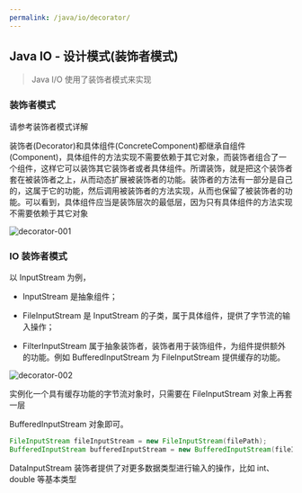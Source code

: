 ```yaml
---
permalink: /java/io/decorator/
---
```



## Java IO - 设计模式(装饰者模式)

> Java I/O 使用了装饰者模式来实现

### 装饰者模式

请参考装饰者模式详解

装饰者(Decorator)和具体组件(ConcreteComponent)都继承自组件(Component)，具体组件的方法实现不需要依赖于其它对象，而装饰者组合了一个组件，这样它可以装饰其它装饰者或者具体组件。所谓装饰，就是把这个装饰者套在被装饰者之上，从而动态扩展被装饰者的功能。装饰者的方法有一部分是自己的，这属于它的功能，然后调用被装饰者的方法实现，从而也保留了被装饰者的功能。可以看到，具体组件应当是装饰层次的最低层，因为只有具体组件的方法实现不需要依赖于其它对象

![decorator-001](https://caohonghua.github.io/java-worker/assets/images/java/io/decorator/decorator-001.png)

### IO 装饰者模式

以 InputStream 为例，

* InputStream 是抽象组件；

* FileInputStream 是 InputStream 的子类，属于具体组件，提供了字节流的输入操作；

* FilterInputStream 属于抽象装饰者，装饰者用于装饰组件，为组件提供额外的功能。例如 BufferedInputStream 为 FileInputStream 提供缓存的功能。

![decorator-002](https://caohonghua.github.io/java-worker/assets/images/java/io/decorator/decorator-002.png)


实例化一个具有缓存功能的字节流对象时，只需要在 FileInputStream 对象上再套一层 

BufferedInputStream 对象即可。

```java
FileInputStream fileInputStream = new FileInputStream(filePath);
BufferedInputStream bufferedInputStream = new BufferedInputStream(fileInputStream);
```

DataInputStream 装饰者提供了对更多数据类型进行输入的操作，比如 int、double 等基本类型


